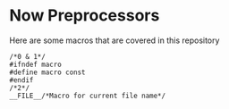 # Now Preprocessors
Here are some macros that are covered in this repository
```
/*0 & 1*/
#ifndef macro
#define macro const
#endif
/*2*/
__FILE__/*Macro for current file name*/
```
